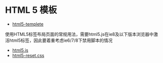 HTML 5 模板
==============

- [html5-templete](http://taobao-wd.github.com/html5-templete/html5.html)

使用HTML5标签布局页面的常规用法，需要html5.js在ie8及以下版本浏览器中激活html5标签，因此要着重考虑ie6/7/8下禁用脚本的情况

- [html5.js](https://github.com/taobao-wd/taobao-wd.github.com/blob/master/html5-templete/html5.js)
- [html5-reset.css](https://github.com/taobao-wd/taobao-wd.github.com/blob/master/html5-templete/html5-reset.css)

